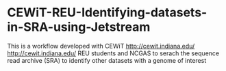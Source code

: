 # CEWiT-REU-Identifying-datasets-in-SRA-using-Jetstream
This is a workflow developed with CEWiT http://cewit.indiana.edu/ <http://cewit.indiana.edu/> REU students and NCGAS to serach the sequence read archive (SRA) to identify other datasets with a genome of interest
